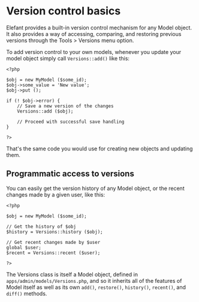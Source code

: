 # Version control basics

Elefant provides a built-in version control mechanism for any Model object. It also provides a way of accessing, comparing, and restoring previous versions through the Tools > Versions menu option.

To add version control to your own models, whenever you update your model object simply call `Versions::add()` like this:

	<?php
	
	$obj = new MyModel ($some_id);
	$obj->some_value = 'New value';
	$obj->put ();
	
	if (! $obj->error) {
		// Save a new version of the changes
		Versions::add ($obj);
	
		// Proceed with successful save handling
	}
	
	?>

That's the same code you would use for creating new objects and updating them.

## Programmatic access to versions

You can easily get the version history of any Model object, or the recent changes made by a given user, like this:

	<?php
	
	$obj = new MyModel ($some_id);
	
	// Get the history of $obj
	$history = Versions::history ($obj);
	
	// Get recent changes made by $user
	global $user;
	$recent = Versions::recent ($user);
	
	?>

The Versions class is itself a Model object, defined in `apps/admin/models/Versions.php`, and so it inherits all of the features of Model itself as well as its own `add()`, `restore()`, `history()`, `recent()`, and `diff()` methods.